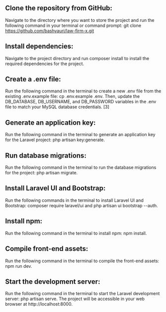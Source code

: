 ## Clone the repository from GitHub:

Navigate to the directory where you want to store the project and run the following command in your terminal or command prompt: git clone https://github.com/bashyauri/law-firm-x.git

## Install dependencies:

Navigate to the project directory and run composer install to install the required dependencies for the project.

## Create a .env file:

Run the following command in the terminal to create a new .env file from the existing .env.example file: cp .env.example .env. Then, update the DB_DATABASE, DB_USERNAME, and DB_PASSWORD variables in the .env file to match your MySQL database credentials. [3]

## Generate an application key:

Run the following command in the terminal to generate an application key for the Laravel project: php artisan key:generate.

## Run database migrations:

Run the following command in the terminal to run the database migrations for the project: php artisan migrate.

## Install Laravel UI and Bootstrap:

Run the following commands in the terminal to install Laravel UI and Bootstrap: composer require laravel/ui and php artisan ui bootstrap --auth.

## Install npm:

Run the following command in the terminal to install npm: npm install.

## Compile front-end assets:

Run the following command in the terminal to compile the front-end assets: npm run dev.

## Start the development server:

Run the following command in the terminal to start the Laravel development server: php artisan serve. The project will be accessible in your web browser at http://localhost:8000.
